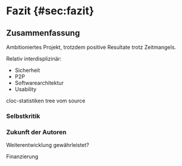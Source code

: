 # Fazit {#sec:fazit}

## Zusammenfassung

Ambitioniertes Projekt,
trotzdem positive Resultate trotz Zeitmangels.

Relativ interdisplizinär: 

- Sicherheit
- P2P
- Softwarearchitektur
- Usability

cloc-statistiken
tree vom source

### Selbstkritik

### Zukunft der Autoren

Weiterentwicklung gewährleistet?

Finanzierung
